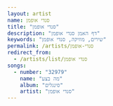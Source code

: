 ```yaml
---
layout: artist
name: סנדי אופמן
title: "סנדי אופמן"
description: "דף האמן סנדי אופמן"
keywords: "שירים, מוזיקה, סנדי אופמן"
permalink: /artists/סנדי-אופמן
redirect_from:
  - /artists/list/סנדי אופמן
songs:
  - number: "32979"
    name: "מה בצע"
    album: "סינגלים"
    artist: "סנדי אופמן"
---
```

